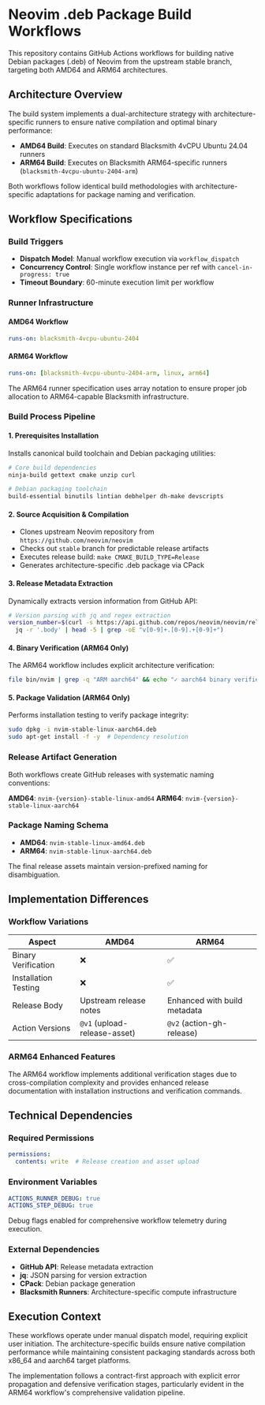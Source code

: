 # Neovim .deb Package Build Workflows

This repository contains GitHub Actions workflows for building native Debian packages (.deb) of Neovim from the upstream stable branch, targeting both AMD64 and ARM64 architectures.

## Architecture Overview

The build system implements a dual-architecture strategy with architecture-specific runners to ensure native compilation and optimal binary performance:

- **AMD64 Build**: Executes on standard Blacksmith 4vCPU Ubuntu 24.04 runners
- **ARM64 Build**: Executes on Blacksmith ARM64-specific runners (`blacksmith-4vcpu-ubuntu-2404-arm`)

Both workflows follow identical build methodologies with architecture-specific adaptations for package naming and verification.

## Workflow Specifications

### Build Triggers
- **Dispatch Model**: Manual workflow execution via `workflow_dispatch`
- **Concurrency Control**: Single workflow instance per ref with `cancel-in-progress: true`
- **Timeout Boundary**: 60-minute execution limit per workflow

### Runner Infrastructure

#### AMD64 Workflow
```yaml
runs-on: blacksmith-4vcpu-ubuntu-2404
```

#### ARM64 Workflow
```yaml
runs-on: [blacksmith-4vcpu-ubuntu-2404-arm, linux, arm64]
```

The ARM64 runner specification uses array notation to ensure proper job allocation to ARM64-capable Blacksmith infrastructure.

### Build Process Pipeline

#### 1. Prerequisites Installation
Installs canonical build toolchain and Debian packaging utilities:
```bash
# Core build dependencies
ninja-build gettext cmake unzip curl

# Debian packaging toolchain
build-essential binutils lintian debhelper dh-make devscripts
```

#### 2. Source Acquisition & Compilation
- Clones upstream Neovim repository from `https://github.com/neovim/neovim`
- Checks out `stable` branch for predictable release artifacts
- Executes release build: `make CMAKE_BUILD_TYPE=Release`
- Generates architecture-specific .deb package via CPack

#### 3. Release Metadata Extraction
Dynamically extracts version information from GitHub API:
```bash
# Version parsing with jq and regex extraction
version_number=$(curl -s https://api.github.com/repos/neovim/neovim/releases/tags/stable | \
  jq -r '.body' | head -5 | grep -oE "v[0-9]+.[0-9].+[0-9]+")
```

#### 4. Binary Verification (ARM64 Only)
The ARM64 workflow includes explicit architecture verification:
```bash
file bin/nvim | grep -q "ARM aarch64" && echo "✓ aarch64 binary verified"
```

#### 5. Package Validation (ARM64 Only)
Performs installation testing to verify package integrity:
```bash
sudo dpkg -i nvim-stable-linux-aarch64.deb
sudo apt-get install -f -y  # Dependency resolution
```

### Release Artifact Generation

Both workflows create GitHub releases with systematic naming conventions:

**AMD64**: `nvim-{version}-stable-linux-amd64`
**ARM64**: `nvim-{version}-stable-linux-aarch64`

### Package Naming Schema
- **AMD64**: `nvim-stable-linux-amd64.deb`
- **ARM64**: `nvim-stable-linux-aarch64.deb`

The final release assets maintain version-prefixed naming for disambiguation.

## Implementation Differences

### Workflow Variations

| Aspect | AMD64 | ARM64 |
|--------|-------|--------|
| Binary Verification | ❌ | ✅ |
| Installation Testing | ❌ | ✅ |
| Release Body | Upstream release notes | Enhanced with build metadata |
| Action Versions | `@v1` (upload-release-asset) | `@v2` (action-gh-release) |

### ARM64 Enhanced Features

The ARM64 workflow implements additional verification stages due to cross-compilation complexity and provides enhanced release documentation with installation instructions and verification commands.

## Technical Dependencies

### Required Permissions
```yaml
permissions:
  contents: write  # Release creation and asset upload
```

### Environment Variables
```yaml
ACTIONS_RUNNER_DEBUG: true
ACTIONS_STEP_DEBUG: true
```

Debug flags enabled for comprehensive workflow telemetry during execution.

### External Dependencies
- **GitHub API**: Release metadata extraction
- **jq**: JSON parsing for version extraction
- **CPack**: Debian package generation
- **Blacksmith Runners**: Architecture-specific compute infrastructure

## Execution Context

These workflows operate under manual dispatch model, requiring explicit user initiation. The architecture-specific builds ensure native compilation performance while maintaining consistent packaging standards across both x86_64 and aarch64 target platforms.

The implementation follows a contract-first approach with explicit error propagation and defensive verification stages, particularly evident in the ARM64 workflow's comprehensive validation pipeline.
